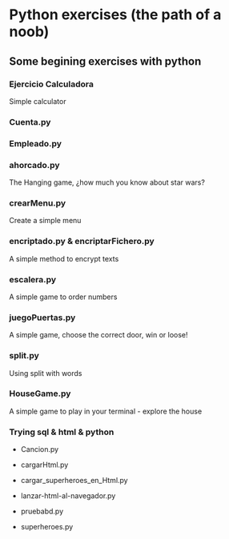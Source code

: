# Python exercises (the path of a noob)
## Some begining exercises with python

### Ejercicio Calculadora
Simple calculator

### Cuenta.py

###	Empleado.py
	
###	ahorcado.py
The Hanging game, ¿how much you know about star wars?

###	crearMenu.py
Create a simple menu

###	encriptado.py &	encriptarFichero.py
A simple method to encrypt texts

###	escalera.py
A simple game to order numbers

###	juegoPuertas.py
A simple game, choose the correct door, win or loose!

###	split.py
Using split with words

### 	HouseGame.py
A simple game to play in your terminal - explore the house

### Trying sql & html & python
- Cancion.py

- cargarHtml.py

- cargar_superheroes_en_Html.py

- lanzar-html-al-navegador.py

- pruebabd.py

- superheroes.py
